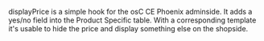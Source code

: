 displayPrice is a simple hook for the osC CE Phoenix adminside. It adds a yes/no field into the Product Specific table.
With a corresponding template it's usable to hide the price and display something else on the shopside.
